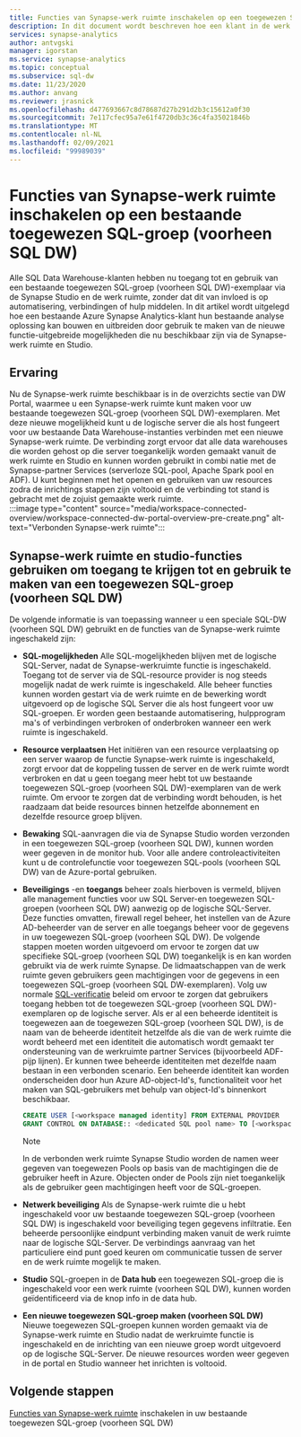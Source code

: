 ```yaml
---
title: Functies van Synapse-werk ruimte inschakelen op een toegewezen SQL-groep (voorheen SQL DW)
description: In dit document wordt beschreven hoe een klant in de werk ruimte het bestaande SQL DW zelfstandige exemplaar kan openen en gebruiken.
services: synapse-analytics
author: antvgski
manager: igorstan
ms.service: synapse-analytics
ms.topic: conceptual
ms.subservice: sql-dw
ms.date: 11/23/2020
ms.author: anvang
ms.reviewer: jrasnick
ms.openlocfilehash: d477693667c8d78687d27b291d2b3c15612a0f30
ms.sourcegitcommit: 7e117cfec95a7e61f4720db3c36c4fa35021846b
ms.translationtype: MT
ms.contentlocale: nl-NL
ms.lasthandoff: 02/09/2021
ms.locfileid: "99989039"
---
```

# <a name="enabling-synapse-workspace-features-on-an-existing-dedicated-sql-pool-formerly-sql-dw"></a>Functies van Synapse-werk ruimte inschakelen op een bestaande toegewezen SQL-groep (voorheen SQL DW)

Alle SQL Data Warehouse-klanten hebben nu toegang tot en gebruik van een bestaande toegewezen SQL-groep (voorheen SQL DW)-exemplaar via de Synapse Studio en de werk ruimte, zonder dat dit van invloed is op automatisering, verbindingen of hulp middelen. In dit artikel wordt uitgelegd hoe een bestaande Azure Synapse Analytics-klant hun bestaande analyse oplossing kan bouwen en uitbreiden door gebruik te maken van de nieuwe functie-uitgebreide mogelijkheden die nu beschikbaar zijn via de Synapse-werk ruimte en Studio.   

## <a name="experience"></a>Ervaring
 
Nu de Synapse-werk ruimte beschikbaar is in de overzichts sectie van DW Portal, waarmee u een Synapse-werk ruimte kunt maken voor uw bestaande toegewezen SQL-groep (voorheen SQL DW)-exemplaren. Met deze nieuwe mogelijkheid kunt u de logische server die als host fungeert voor uw bestaande Data Warehouse-instanties verbinden met een nieuwe Synapse-werk ruimte. De verbinding zorgt ervoor dat alle data warehouses die worden gehost op die server toegankelijk worden gemaakt vanuit de werk ruimte en Studio en kunnen worden gebruikt in combi natie met de Synapse-partner Services (serverloze SQL-pool, Apache Spark pool en ADF). U kunt beginnen met het openen en gebruiken van uw resources zodra de inrichtings stappen zijn voltooid en de verbinding tot stand is gebracht met de zojuist gemaakte werk ruimte.  
:::image type="content" source="media/workspace-connected-overview/workspace-connected-dw-portal-overview-pre-create.png" alt-text="Verbonden Synapse-werk ruimte":::

## <a name="using-synapse-workspace-and-studio-features-to-access-and-use-a-dedicated-sql-pool-formerly-sql-dw"></a>Synapse-werk ruimte en studio-functies gebruiken om toegang te krijgen tot en gebruik te maken van een toegewezen SQL-groep (voorheen SQL DW)
 
De volgende informatie is van toepassing wanneer u een speciale SQL-DW (voorheen SQL DW) gebruikt en de functies van de Synapse-werk ruimte ingeschakeld zijn: 
- **SQL-mogelijkheden** Alle SQL-mogelijkheden blijven met de logische SQL-Server, nadat de Synapse-werkruimte functie is ingeschakeld. Toegang tot de server via de SQL-resource provider is nog steeds mogelijk nadat de werk ruimte is ingeschakeld. Alle beheer functies kunnen worden gestart via de werk ruimte en de bewerking wordt uitgevoerd op de logische SQL Server die als host fungeert voor uw SQL-groepen. Er worden geen bestaande automatisering, hulpprogram ma's of verbindingen verbroken of onderbroken wanneer een werk ruimte is ingeschakeld.  
- **Resource verplaatsen**  Het initiëren van een resource verplaatsing op een server waarop de functie Synapse-werk ruimte is ingeschakeld, zorgt ervoor dat de koppeling tussen de server en de werk ruimte wordt verbroken en dat u geen toegang meer hebt tot uw bestaande toegewezen SQL-groep (voorheen SQL DW)-exemplaren van de werk ruimte. Om ervoor te zorgen dat de verbinding wordt behouden, is het raadzaam dat beide resources binnen hetzelfde abonnement en dezelfde resource groep blijven. 
- **Bewaking** SQL-aanvragen die via de Synapse Studio worden verzonden in een toegewezen SQL-groep (voorheen SQL DW), kunnen worden weer gegeven in de monitor hub. Voor alle andere controleactiviteiten kunt u de controlefunctie voor toegewezen SQL-pools (voorheen SQL DW) van de Azure-portal gebruiken. 
- **Beveiligings** -en **toegangs** beheer zoals hierboven is vermeld, blijven alle management functies voor uw SQL Server-en toegewezen SQL-groepen (voorheen SQL DW) aanwezig op de logische SQL-Server. Deze functies omvatten, firewall regel beheer, het instellen van de Azure AD-beheerder van de server en alle toegangs beheer voor de gegevens in uw toegewezen SQL-groep (voorheen SQL DW). De volgende stappen moeten worden uitgevoerd om ervoor te zorgen dat uw specifieke SQL-groep (voorheen SQL DW) toegankelijk is en kan worden gebruikt via de werk ruimte Synapse. De lidmaatschappen van de werk ruimte geven gebruikers geen machtigingen voor de gegevens in een toegewezen SQL-groep (voorheen SQL DW-exemplaren). Volg uw normale [SQL-verificatie](sql-data-warehouse-authentication.md) beleid om ervoor te zorgen dat gebruikers toegang hebben tot de toegewezen SQL-groep (voorheen SQL DW)-exemplaren op de logische server. Als er al een beheerde identiteit is toegewezen aan de toegewezen SQL-groep (voorheen SQL DW), is de naam van de beheerde identiteit hetzelfde als die van de werk ruimte die wordt beheerd met een identiteit die automatisch wordt gemaakt ter ondersteuning van de werkruimte partner Services (bijvoorbeeld ADF-pijp lijnen).  Er kunnen twee beheerde identiteiten met dezelfde naam bestaan in een verbonden scenario. Een beheerde identiteit kan worden onderscheiden door hun Azure AD-object-Id's, functionaliteit voor het maken van SQL-gebruikers met behulp van object-Id's binnenkort beschikbaar.

    ```sql
    CREATE USER [<workspace managed identity] FROM EXTERNAL PROVIDER 
    GRANT CONTROL ON DATABASE:: <dedicated SQL pool name> TO [<workspace managed identity>
    ```

    > [!NOTE] 
    > In de verbonden werk ruimte Synapse Studio worden de namen weer gegeven van toegewezen Pools op basis van de machtigingen die de gebruiker heeft in Azure. Objecten onder de Pools zijn niet toegankelijk als de gebruiker geen machtigingen heeft voor de SQL-groepen. 

- **Netwerk beveiliging** Als de Synapse-werk ruimte die u hebt ingeschakeld voor uw bestaande toegewezen SQL-groep (voorheen SQL DW) is ingeschakeld voor beveiliging tegen gegevens infiltratie. Een beheerde persoonlijke eindpunt verbinding maken vanuit de werk ruimte naar de logische SQL-Server. De verbindings aanvraag van het particuliere eind punt goed keuren om communicatie tussen de server en de werk ruimte mogelijk te maken.
- **Studio** SQL-groepen in de **Data hub** een toegewezen SQL-groep die is ingeschakeld voor een werk ruimte (voorheen SQL DW), kunnen worden geïdentificeerd via de knop info in de data hub. 
- **Een nieuwe toegewezen SQL-groep maken (voorheen SQL DW)** Nieuwe toegewezen SQL-groepen kunnen worden gemaakt via de Synapse-werk ruimte en Studio nadat de werkruimte functie is ingeschakeld en de inrichting van een nieuwe groep wordt uitgevoerd op de logische SQL-Server. De nieuwe resources worden weer gegeven in de portal en Studio wanneer het inrichten is voltooid.      

## <a name="next-steps"></a>Volgende stappen
[Functies van Synapse-werk ruimte](workspace-connected-create.md) inschakelen in uw bestaande toegewezen SQL-groep (voorheen SQL DW)
